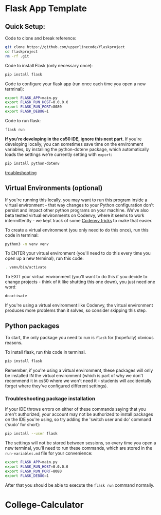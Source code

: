 # Flask App Template

## Quick Setup:

Code to clone and break reference:
```bash
git clone https://github.com/upperlinecode/flaskproject
cd flaskproject
rm -rf .git
```

Code to install Flask (only necessary once):
```bash
pip install flask
```

Code to configure your flask app (run once each time you open a new terminal):
```bash
export FLASK_APP=main.py
export FLASK_RUN_HOST=0.0.0.0
export FLASK_RUN_PORT=8080
export FLASK_DEBUG=1
```

Code to run flask:
```bash
flask run
```

**If you're developing in the cs50 IDE, ignore this next part.**
If you're developing locally, you can sometimes save time on the environment variables, by installing the python-dotenv package, which automatically loads the settings we're currently setting with `export`:
```bash
pip install python-dotenv
```
[troubleshooting](#troubleshooting-package-installation)


## Virtual Environments (optional)

If you're running this locally, you may want to run this program inside a virtual environment - that way changes to your Python configuration don't persist and impact other python programs on your machine. We've also beta tested virtual environments on Codenvy, where it seems to work intermittently - we kept track of some [Codenvy tricks](codenvy.md) to make that easier.

To create a virtual environment (you only need to do this once), run this code in terminal:
```bash
python3 -m venv venv
```

To ENTER your virtual environment (you'll need to do this every time you open up a new terminal), run this code:
```bash
. venv/bin/activate
```

To EXIT your virtual environment (you'll want to do this if you decide to change projects - think of it like shutting this one down), you just need one word:
```bash
deactivate
```

If you're using a virtual environment like Codenvy, the virtual environment produces more problems than it solves, so consider skipping this step.

## Python packages

To start, the only package you need to run is `flask` for (hopefully) obvious reasons.

To install flask, run this code in terminal.
```bash
pip install flask
```
Remember, if you're using a virtual environment, these packages will only be installed IN the virtual environment (which is part of why we don't recommend it in cs50 where we won't need it - students will accidentally forget where they've configured different settings).

### Troubleshooting package installation

If your IDE throws errors on either of these commands saying that you aren't authorized, your account may not be authorized to install packages on the IDE you're using, so try adding the 'switch user and do' command ('sudo' for short):
```bash
pip install --user flask
```

The settings will not be stored between sessions, so every time you open a new terminal, you'll need to run these commands, which are stored in the `run-variables.md` file for your convenience:
```bash
export FLASK_APP=main.py
export FLASK_RUN_HOST=0.0.0.0
export FLASK_RUN_PORT=8080
export FLASK_DEBUG=1
```

After that you should be able to execute the `flask run` command normally.
# College-Calculator
